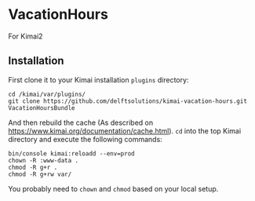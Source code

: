 # VacationHours

For Kimai2

## Installation

First clone it to your Kimai installation `plugins` directory:
```
cd /kimai/var/plugins/
git clone https://github.com/delftsolutions/kimai-vacation-hours.git VacationHoursBundle
```

And then rebuild the cache (As described on https://www.kimai.org/documentation/cache.html). `cd` into the top Kimai directory and execute the following commands:
```
bin/console kimai:reloadd --env=prod
chown -R :www-data .
chmod -R g+r .
chmod -R g+rw var/
```

You probably need to `chown` and `chmod` based on your local setup.
